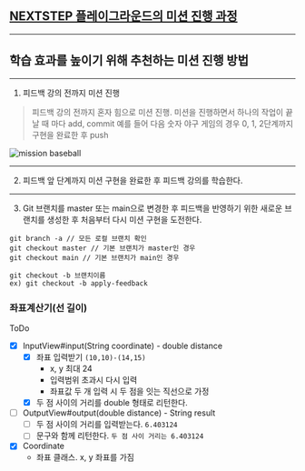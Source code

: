 ## [NEXTSTEP 플레이그라운드의 미션 진행 과정](https://github.com/next-step/nextstep-docs/blob/master/playground/README.md)

---

## 학습 효과를 높이기 위해 추천하는 미션 진행 방법

---

1. 피드백 강의 전까지 미션 진행

> 피드백 강의 전까지 혼자 힘으로 미션 진행. 미션을 진행하면서 하나의 작업이 끝날 때 마다 add, commit
> 예를 들어 다음 숫자 야구 게임의 경우 0, 1, 2단계까지 구현을 완료한 후 push

![mission baseball](https://raw.githubusercontent.com/next-step/nextstep-docs/master/playground/images/mission_baseball.png)

---

2. 피드백 앞 단계까지 미션 구현을 완료한 후 피드백 강의를 학습한다.

---

3. Git 브랜치를 master 또는 main으로 변경한 후 피드백을 반영하기 위한 새로운 브랜치를 생성한 후 처음부터 다시 미션 구현을 도전한다.

```
git branch -a // 모든 로컬 브랜치 확인
git checkout master // 기본 브랜치가 master인 경우
git checkout main // 기본 브랜치가 main인 경우

git checkout -b 브랜치이름
ex) git checkout -b apply-feedback
```

### 좌표계산기(선 길이)

ToDo

- [x] InputView#input(String coordinate) - double distance
    - [x] 좌표 입력받기 `(10,10)-(14,15)`
        - x, y 최대 24
        - 입력범위 초과시 다시 입력
        - 좌표값 두 개 입력 시 두 점을 잇는 직선으로 가정
    - [x] 두 점 사이의 거리를 double 형태로 리턴한다.
- [ ] OutputView#output(double distance) - String result
    - [ ] 두 점 사이의 거리를 입력받는다. `6.403124`
    - [ ] 문구와 함께 리턴한다. `두 점 사이 거리는 6.403124`
- [x] Coordinate
    - 좌표 클래스. x, y 좌표를 가짐
